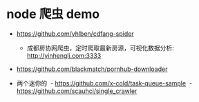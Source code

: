 # node 爬虫 demo

* https://github.com/yhlben/cdfang-spider
  - 成都房协网爬虫，定时爬取最新房源，可视化数据分析: http://yinhengli.com:3333

* https://github.com/blackmatch/pornhub-downloader

* 两个迷你的
  - https://github.com/x-cold/task-queue-sample
  - https://github.com/scauhci/single_crawler

